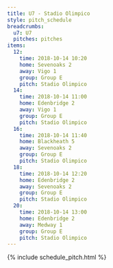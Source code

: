 ```yaml
---
title: U7 - Stadio Olimpico
style: pitch_schedule
breadcrumbs:
  u7: U7
  pitches: pitches
items:
  12:
    time: 2018-10-14 10:20
    home: Sevenoaks 2
    away: Vigo 1
    group: Group E
    pitch: Stadio Olimpico
  14:
    time: 2018-10-14 11:00
    home: Edenbridge 2
    away: Vigo 1
    group: Group E
    pitch: Stadio Olimpico
  16:
    time: 2018-10-14 11:40
    home: Blackheath 5
    away: Sevenoaks 2
    group: Group E
    pitch: Stadio Olimpico
  18:
    time: 2018-10-14 12:20
    home: Edenbridge 2
    away: Sevenoaks 2
    group: Group E
    pitch: Stadio Olimpico
  20:
    time: 2018-10-14 13:00
    home: Edenbridge 2
    away: Medway 1
    group: Group E
    pitch: Stadio Olimpico
---
```


{% include schedule_pitch.html %}
